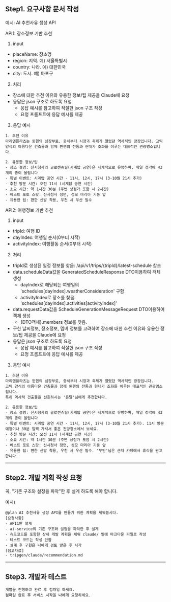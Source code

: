 
## Step1. 요구사항 문서 작성

예시: AI 추천사유 생성 API

API1: 장소정보 기반 추천
1) input
- placeName: 장소명
- region: 지역. 예) 서울특별시
- country: 나라. 예) 대한민국
- city: 도시. 예) 마포구

2) 처리
- 장소에 대한 추천 이유와 유용한 정보/팁 제공을 Claude에 요청
- 응답은 json 구조로 하도록 요청
    - 응답 예시를 참고하여 적절한 json 구조 작성
    - 요청 프롬프트에 응답 예시를 제공

3) 응답 예시
```
1. 추천 이유
마리엔플라츠는 뮌헨의 심장부로, 중세부터 시장과 축제가 열렸던 역사적인 광장입니다. 고틱 양식의 아름다운 건축물과 함께 뮌헨의 전통과 현대가 조화를 이루는 대표적인 관광명소입니다.

2. 유용한 정보/팁
- 장소 설명: 신시청사의 글로켄슈필(시계탑 공연)은 세계적으로 유명하며, 매일 정각에 43개의 종이 울립니다
- 특별 이벤트: 시계탑 공연 시간 - 11시, 12시, 17시 (3-10월 21시 추가)
- 추천 방문 시간: 오전 11시 (시계탑 공연 시간)
- 소요 시간: 약 1시간 30분 (주변 상점가 포함 시 2시간)
- 베스트 포토 스팟: 신시청사 정면, 성모 마리아 기둥 앞
- 유용한 팁: 편한 신발 착용, 우천 시 우산 필수
```

API2: 여행정보 기반 추천
1) input
- tripId: 여행 ID
- dayIndex: 여행일 순서(0부터 시작)
- activityIndex: 여행활동 순서(0부터 시작)

2) 처리
- tripId로 생성된 일정 정보를 찾음: /api/v1/trips/{tripId}/latest-schedule 참조
- data.scheduleData값을 GeneratedScheduleResponse DTO이용하여 객체 생성
    - dayIndex로 해당되는 여행일의 'schedules[dayIndex].weatherConsideration' 구함
    - activityIndex로 장소를 찾음. 'schedules[dayIndex].activities[activityIndex]'
- data.requestData값을 ScheduleGenerationMessageRequest DTO이용하여 객체 생성
    - {DTO객채}.members 정보를 찾음.
- 구한 날씨정보, 장소정보, 멤버 정보를 고려하여 장소에 대한 추천 이유와 유용한 정보/팁 제공을 Claude에 요청
- 응답은 json 구조로 하도록 요청
    - 응답 예시를 참고하여 적절한 json 구조 작성
    - 요청 프롬프트에 응답 예시를 제공

3) 응답 예시
```
1. 추천 이유
마리엔플라츠는 뮌헨의 심장부로, 중세부터 시장과 축제가 열렸던 역사적인 광장입니다. 
고틱 양식의 아름다운 건축물과 함께 뮌헨의 전통과 현대가 조화를 이루는 대표적인 관광명소입니다.
특히 역사적 건출물을 선호하시는 '온달'님에게 추천합니다. 

2. 유용한 정보/팁
- 장소 설명: 신시청사의 글로켄슈필(시계탑 공연)은 세계적으로 유명하며, 매일 정각에 43개의 종이 울립니다
- 특별 이벤트: 시계탑 공연 시간 - 11시, 12시, 17시 (3-10월 21시 추가). 11시 방문 예정이나 30분 일찍 가셔서 좋은 전망장소에서 보세요. 
- 추천 방문 시간: 오전 11시 (시계탑 공연 시간)
- 소요 시간: 약 1시간 30분 (주변 상점가 포함 시 2시간) 
- 베스트 포토 스팟: 신시청사 정면, 성모 마리아 기둥 앞
- 유용한 팁: 편한 신발 착용, 우천 시 우산 필수. '부인'님은 근처 카페에서 휴식을 권고합니다. 
```

---

## Step2. 개발 계획 작성 요청  
꼭, "기존 구조와 설정을 파악"한 후 설계 하도록 해야 합니다. 

예시)
```
@plan AI 추천사유 생성 API를 만들기 위한 계획을 세워봅시다. 
[요청사항]
- API1만 설계
- ai-service의 기존 구조와 설정을 파악한 후 설계 
- 슈도코드를 포함한 상세 개발 계획을 세워 claude/ 밑에 마크다운 파일로 작성
- 테스트 코드는 작성 안함 
- 설계 후 구현은 나에게 검토 받은 후 시작
[참고자료]
- tripgen/claude/recommendation.md
```

---

## Step3. 개발과 테스트 
```
개발을 진행하고 완료 후 컴파일 하세요. 
컴파일 완료 후 서비스 시작을 나에게 요청하세요. 
```


